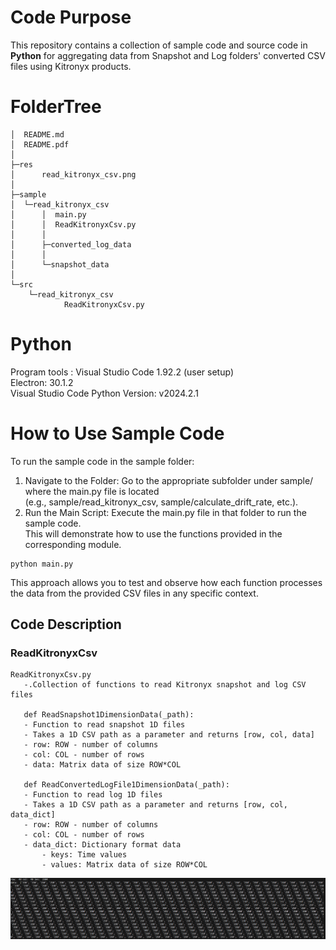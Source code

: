 # Code Purpose
This repository contains a collection of sample code and source code in **Python** for aggregating data from Snapshot and Log folders' converted CSV files using Kitronyx products.


# FolderTree
```
│  README.md
│  README.pdf
│
├─res
│      read_kitronyx_csv.png
│
├─sample
│  └─read_kitronyx_csv
│      │  main.py
│      │  ReadKitronyxCsv.py
│      │
│      ├─converted_log_data
│      │
│      └─snapshot_data
│
└─src
    └─read_kitronyx_csv
            ReadKitronyxCsv.py
```
# Python
Program tools : Visual Studio Code 1.92.2 (user setup)  
                Electron: 30.1.2  
Visual Studio Code Python Version: v2024.2.1    

# How to Use Sample Code
To run the sample code in the sample folder:

1. Navigate to the Folder:
        Go to the appropriate subfolder under sample/ where the main.py file is located   
        (e.g., sample/read_kitronyx_csv, sample/calculate_drift_rate, etc.).
2. Run the Main Script:
    Execute the main.py file in that folder to run the sample code.   
    This will demonstrate how to use the functions provided in the corresponding module.  
```
python main.py
```
This approach allows you to test and observe how each function processes the data from the provided CSV files in any specific context.

 ## Code Description

 ### ReadKitronyxCsv
 ```
ReadKitronyxCsv.py
    -.Collection of functions to read Kitronyx snapshot and log CSV files
      
    def ReadSnapshot1DimensionData(_path):
    - Function to read snapshot 1D files
    - Takes a 1D CSV path as a parameter and returns [row, col, data]
    - row: ROW - number of columns
    - col: COL - number of rows
    - data: Matrix data of size ROW*COL

    def ReadConvertedLogFile1DimensionData(_path):
    - Function to read log 1D files
    - Takes a 1D CSV path as a parameter and returns [row, col, data_dict]
    - row: ROW - number of columns
    - col: COL - number of rows
    - data_dict: Dictionary format data
        - keys: Time values
        - values: Matrix data of size ROW*COL

```

![sample code image](res/read_kitronyx_csv.png)
